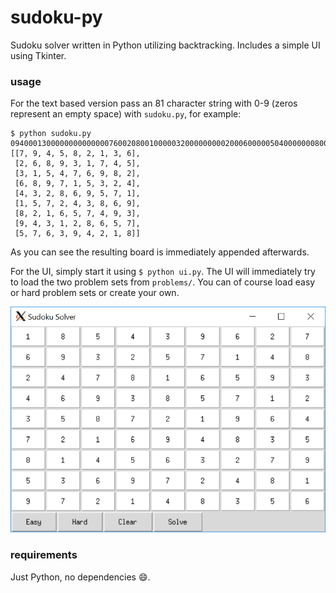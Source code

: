 # sudoku-py

Sudoku solver written in Python utilizing backtracking. Includes a simple UI
using Tkinter.

### usage

For the text based version pass an 81 character string with 0-9 (zeros
represent an empty space) with `sudoku.py`, for example:

    $ python sudoku.py 094000130000000000000076002080010000032000000000200060000050400000008007006304008
    [[7, 9, 4, 5, 8, 2, 1, 3, 6],
     [2, 6, 8, 9, 3, 1, 7, 4, 5],
     [3, 1, 5, 4, 7, 6, 9, 8, 2],
     [6, 8, 9, 7, 1, 5, 3, 2, 4],
     [4, 3, 2, 8, 6, 9, 5, 7, 1],
     [1, 5, 7, 2, 4, 3, 8, 6, 9],
     [8, 2, 1, 6, 5, 7, 4, 9, 3],
     [9, 4, 3, 1, 2, 8, 6, 5, 7],
     [5, 7, 6, 3, 9, 4, 2, 1, 8]]

As you can see the resulting board is immediately appended afterwards.

For the UI, simply start it using `$ python ui.py`. The UI will immediately try
to load the two problem sets from `problems/`. You can of course load easy or
hard problem sets or create your own.

![Sample UI Usage](sample.png)

### requirements

Just Python, no dependencies :smile:.
